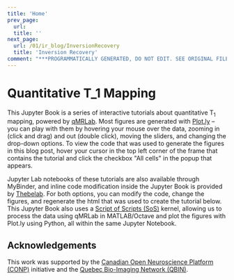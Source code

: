 ```yaml
---
title: 'Home'
prev_page:
  url: 
  title: ''
next_page:
  url: /01/ir_blog/InversionRecovery
  title: 'Inversion Recovery'
comment: "***PROGRAMMATICALLY GENERATED, DO NOT EDIT. SEE ORIGINAL FILES IN /content***"
---
```

# Quantitative T_1 Mapping

This Jupyter Book is a series of interactive tutorials about quantitative T<sub>1</sub> mapping, powered by <a href="https://github.com/neuropoly/qMRLab" target="_blank">qMRLab</a>. Most figures are generated with <a href="https://plot.ly/python/" target="_blank">Plot.ly</a> – you can play with them by hovering your mouse over the data, zooming in (click and drag) and out (double click), moving the sliders, and changing the drop-down options. To view the code that was used to generate the figures in this blog post, hover your cursor in the top left corner of the frame that contains the tutorial and click the checkbox "All cells" in the popup that appears.

Jupyter Lab notebooks of these tutorials are also available through MyBinder, and inline code modification inside the Jupyter Book is provided by [Thebelab](https://github.com/minrk/thebelab). For both options, you can modify the code, change the figures, and regenerate the html that was used to create the tutorial below. This Jupyter Book also uses a <a href="https://vatlab.github.io/sos-docs/" target="_blank">Script of Scripts (SoS)</a> kernel, allowing us to process the data using qMRLab in MATLAB/Octave and plot the figures with Plot.ly using Python, all within the same Jupyter Notebook.

## Acknowledgements

This work was supported by the <a href="http://conp.ca" target="_blank">Canadian Open Neuroscience Platform (CONP)</a> initiative and the <a href="https://www.rbiq-qbin.qc.ca/" target="_blank">Quebec Bio-Imaging Network (QBIN)</a>.
